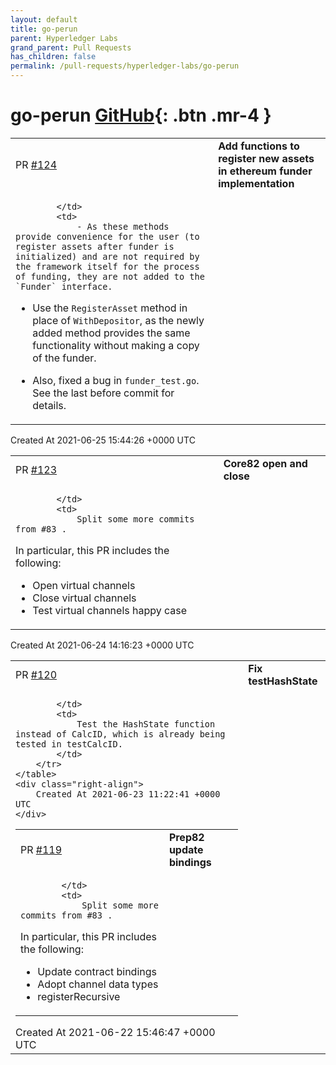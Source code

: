 ```yaml
---
layout: default
title: go-perun
parent: Hyperledger Labs
grand_parent: Pull Requests
has_children: false
permalink: /pull-requests/hyperledger-labs/go-perun
---
```


# go-perun <span class="fs-3 right-align">[GitHub](https://github.com/hyperledger-labs/go-perun){: .btn .mr-4 }</span>


<div>
    <table>
        <tr>
            <td>
                PR <a href="https://github.com/hyperledger-labs/go-perun/pull/124" class=".btn">#124</a>
            </td>
            <td>
                <b>
                    Add functions to register new assets in ethereum funder implementation
                </b>
            </td>
        </tr>
        <tr>
            <td>
                
            </td>
            <td>
                - As these methods provide convenience for the user (to register assets after funder is initialized) and are not required by the framework itself for the process of funding, they are not added to the `Funder` interface.

- Use the `RegisterAsset` method in place of `WithDepositor`, as the newly added method provides the same functionality without making a copy of the funder.

- Also, fixed a bug in `funder_test.go`. See the last before commit for details. 
            </td>
        </tr>
    </table>
    <div class="right-align">
        Created At 2021-06-25 15:44:26 +0000 UTC
    </div>
</div>

<div>
    <table>
        <tr>
            <td>
                PR <a href="https://github.com/hyperledger-labs/go-perun/pull/123" class=".btn">#123</a>
            </td>
            <td>
                <b>
                    Core82 open and close
                </b>
            </td>
        </tr>
        <tr>
            <td>
                
            </td>
            <td>
                Split some more commits from #83 .

In particular, this PR includes the following:

- Open virtual channels
- Close virtual channels
- Test virtual channels happy case
            </td>
        </tr>
    </table>
    <div class="right-align">
        Created At 2021-06-24 14:16:23 +0000 UTC
    </div>
</div>

<div>
    <table>
        <tr>
            <td>
                PR <a href="https://github.com/hyperledger-labs/go-perun/pull/120" class=".btn">#120</a>
            </td>
            <td>
                <b>
                    Fix testHashState
                </b>
            </td>
        </tr>
        <tr>
            <td>
                
            </td>
            <td>
                Test the HashState function instead of CalcID, which is already being tested in testCalcID.
            </td>
        </tr>
    </table>
    <div class="right-align">
        Created At 2021-06-23 11:22:41 +0000 UTC
    </div>
</div>

<div>
    <table>
        <tr>
            <td>
                PR <a href="https://github.com/hyperledger-labs/go-perun/pull/119" class=".btn">#119</a>
            </td>
            <td>
                <b>
                    Prep82 update bindings
                </b>
            </td>
        </tr>
        <tr>
            <td>
                
            </td>
            <td>
                Split some more commits from #83 .

In particular, this PR includes the following:
- Update contract bindings
- Adopt channel data types
- registerRecursive
            </td>
        </tr>
    </table>
    <div class="right-align">
        Created At 2021-06-22 15:46:47 +0000 UTC
    </div>
</div>

